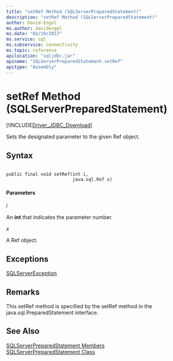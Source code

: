 ```yaml
---
title: "setRef Method (SQLServerPreparedStatement)"
description: "setRef Method (SQLServerPreparedStatement)"
author: David-Engel
ms.author: davidengel
ms.date: "01/19/2017"
ms.service: sql
ms.subservice: connectivity
ms.topic: reference
apilocation: "sqljdbc.jar"
apiname: "SQLServerPreparedStatement.setRef"
apitype: "Assembly"
---
```

# setRef Method (SQLServerPreparedStatement)
[!INCLUDE[Driver_JDBC_Download](../../../includes/driver_jdbc_download.md)]

  Sets the designated parameter to the given Ref object.  
  
## Syntax  
  
```  
  
public final void setRef(int i,  
                         java.sql.Ref x)  
```  
  
#### Parameters  
 *i*  
  
 An **int** that indicates the parameter number.  
  
 *x*  
  
 A Ref object.  
  
## Exceptions  
 [SQLServerException](../../../connect/jdbc/reference/sqlserverexception-class.md)  
  
## Remarks  
 This setRef method is specified by the setRef method in the java.sql.PreparedStatement interface.  
  
## See Also  
 [SQLServerPreparedStatement Members](../../../connect/jdbc/reference/sqlserverpreparedstatement-members.md)   
 [SQLServerPreparedStatement Class](../../../connect/jdbc/reference/sqlserverpreparedstatement-class.md)  
  
  
